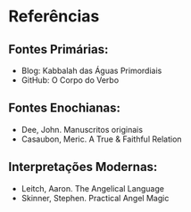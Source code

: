 # Referências

## Fontes Primárias:
- Blog: Kabbalah das Águas Primordiais
- GitHub: O Corpo do Verbo

## Fontes Enochianas:
- Dee, John. Manuscritos originais
- Casaubon, Meric. A True & Faithful Relation

## Interpretações Modernas:
- Leitch, Aaron. The Angelical Language
- Skinner, Stephen. Practical Angel Magic